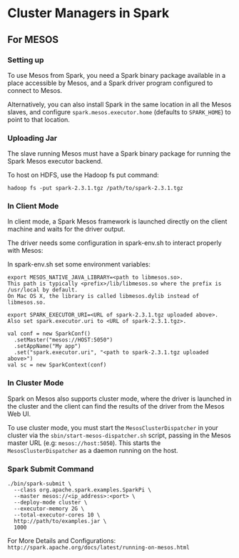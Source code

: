 # Cluster Managers in Spark

## For MESOS


### Setting up

To use Mesos from Spark, you need a Spark binary package available in a place accessible by Mesos, 
and a Spark driver program configured to connect to Mesos.

Alternatively, you can also install Spark in the same location in all the Mesos slaves, 
and configure `spark.mesos.executor.home` (defaults to `SPARK_HOME`) to point to that location.


### Uploading Jar

The slave running Mesos must have a Spark binary package for running the Spark Mesos executor backend.

To host on HDFS, use the Hadoop fs put command: 

`hadoop fs -put spark-2.3.1.tgz /path/to/spark-2.3.1.tgz`
### In Client Mode

In client mode, a Spark Mesos framework is launched directly on the client machine and waits for the driver output.

The driver needs some configuration in spark-env.sh to interact properly with Mesos:

In spark-env.sh set some environment variables:
```
export MESOS_NATIVE_JAVA_LIBRARY=<path to libmesos.so>. 
This path is typically <prefix>/lib/libmesos.so where the prefix is /usr/local by default. 
On Mac OS X, the library is called libmesos.dylib instead of libmesos.so.

export SPARK_EXECUTOR_URI=<URL of spark-2.3.1.tgz uploaded above>.
Also set spark.executor.uri to <URL of spark-2.3.1.tgz>.

```


```
val conf = new SparkConf()
  .setMaster("mesos://HOST:5050")
  .setAppName("My app")
  .set("spark.executor.uri", "<path to spark-2.3.1.tgz uploaded above>")
val sc = new SparkContext(conf)

```

### In Cluster Mode

Spark on Mesos also supports cluster mode, where the driver is launched in the cluster and the client can find 
the results of the driver from the Mesos Web UI.

To use cluster mode, you must start the `MesosClusterDispatcher` in your cluster via the `sbin/start-mesos-dispatcher.sh` script, 
passing in the Mesos master URL (e.g: `mesos://host:5050`). This starts the `MesosClusterDispatcher` as a daemon running on the host.


### Spark Submit Command
```
./bin/spark-submit \
  --class org.apache.spark.examples.SparkPi \
  --master mesos://<ip_address>:<port> \
  --deploy-mode cluster \
  --executor-memory 2G \
  --total-executor-cores 10 \
  http://path/to/examples.jar \
  1000
```  


For More Details and Configurations: `http://spark.apache.org/docs/latest/running-on-mesos.html`
